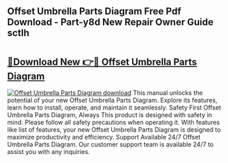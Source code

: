 ## Offset Umbrella Parts Diagram Free Pdf Download - Part-y8d New Repair Owner Guide sctlh

# <h2><a href="http://dfme8bv.blite.top/?on=Offset+Umbrella+Parts+Diagram">🔗Download New 👉🔴 Offset Umbrella Parts Diagram</a></h2>

[![Offset Umbrella Parts Diagram download](https://i.imgur.com/lujVjoI.png)](http://dfme8bv.blite.top/?on=Offset+Umbrella+Parts+Diagram)
This manual unlocks the potential of your new Offset Umbrella Parts Diagram. Explore its features, learn how to install, operate, and maintain it seamlessly. Safety First Offset Umbrella Parts Diagram, Always This product is designed with safety in mind. Please follow all safety precautions when operating it. With features like list of features, your new Offset Umbrella Parts Diagram is designed to maximize productivity and efficiency. Support Available 24/7 Offset Umbrella Parts Diagram. Our customer support team is available 24/7 to assist you with any inquiries.
